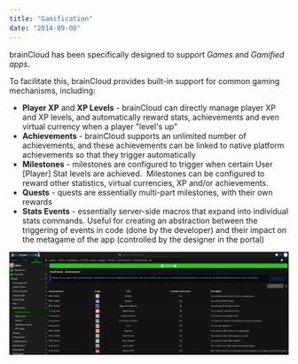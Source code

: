 ```yaml
---
title: "Gamification"
date: "2014-09-08"
---
```


brainCloud has been specifically designed to support _Games_ and _Gamified apps_.

To facilitate this, brainCloud provides built-in support for common gaming mechanisms, including:

- **Player XP** and **XP Levels** - brainCloud can directly manage player XP and XP levels, and automatically reward stats, achievements and even virtual currency when a player "level's up"
- **Achievements** - brainCloud supports an unlimited number of achievements, and these achievements can be linked to native platform achievements so that they trigger automatically
- **Milestones** - milestones are configured to trigger when certain User [Player] Stat levels are achieved.  Milestones can be configured to reward other statistics, virtual currencies, XP and/or achievements.
- **Quests** - quests are essentially multi-part milestones, with their own rewards
- **Stats Events** - essentially server-side macros that expand into individual stats commands. Useful for creating an abstraction between the triggering of events in code (done by the developer) and their impact on the metagame of the app (controlled by the designer in the portal)

[![brainCloud Gamification Features](images/brainCloud_dashboard_achiev.png)](images/brainCloud_dashboard_achiev.png)
